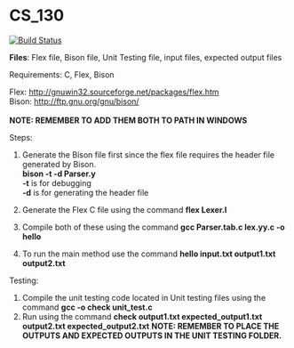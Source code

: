 # CS_130

[![Build Status](https://travis-ci.com/Mazereon/CS_130.svg?token=5UwYrrDuwqoi1qu46f5D&branch=master)](https://travis-ci.com/Mazereon/CS_130)

**Files**: Flex file, Bison file, Unit Testing file, input files, expected output files  <br/>

Requirements: C, Flex, Bison

Flex: http://gnuwin32.sourceforge.net/packages/flex.htm  <br/>
Bison: http://ftp.gnu.org/gnu/bison/  <br/>  <br/>
**NOTE: REMEMBER TO ADD THEM BOTH TO PATH IN WINDOWS**

Steps:
1.  Generate the Bison file first since the flex file requires the header file generated by Bison. <br/>
	**bison -t -d Parser.y** <br/>
	**-t** is for debugging <br/>
	**-d** is for generating the header file
	
2.	Generate the Flex C file using the command **flex Lexer.l**
3.  Compile both of these using the command **gcc Parser.tab.c lex.yy.c -o hello**
4.  To run the main method use the command **hello input.txt output1.txt output2.txt**  <br/>

Testing:
1.  Compile the unit testing code located in Unit testing files using the command **gcc -o check unit_test.c**
2.  Run using the command **check output1.txt expected_output1.txt output2.txt expected_output2.txt**
**NOTE: REMEMBER TO PLACE THE OUTPUTS AND EXPECTED OUTPUTS IN THE UNIT TESTING FOLDER.**